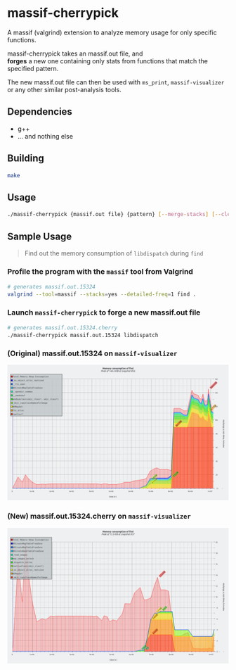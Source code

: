 # massif-cherrypick

A massif (valgrind) extension to analyze memory usage for only specific functions.

massif-cherrypick takes an massif.out file, and  
**forges** a new one containing only stats from functions that match the specified pattern.

The new massif.out file can then be used with `ms_print`, `massif-visualizer` or any other similar post-analysis tools.

## Dependencies

- g++
- ... and nothing else


## Building

```bash
make
```


## Usage

```bash
./massif-cherrypick {massif.out file} {pattern} [--merge-stacks] [--clear-heap-extra]
```


## Sample Usage

> Find out the memory consumption of `libdispatch` during `find`

### Profile the program with the `massif` tool from Valgrind
```bash
# generates massif.out.15324
valgrind --tool=massif --stacks=yes --detailed-freq=1 find .
```

### Launch `massif-cherrypick` to forge a new massif.out file
```bash
# generates massif.out.15324.cherry
./massif-cherrypick massif.out.15324 libdispatch
```

### (Original) massif.out.15324 on `massif-visualizer`

![massif.out.15324 on massif-visualizer](assets/pic_massif.out.15324.png)

### (New) massif.out.15324.cherry on `massif-visualizer`

![massif.out.15324.cherry on massif-visualizer](assets/pic_massif.out.15324.cherry.png)

